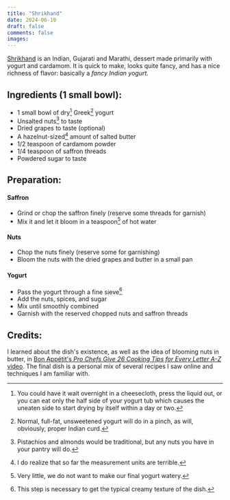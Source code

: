 ```yaml
---
title: "Shrikhand"
date: 2024-06-10
draft: false
comments: false
images:
---
```


[Shrikhand](https://www.howtopronounce.com/shrikhand) is an Indian, Gujarati and Marathi, dessert made primarily with yogurt and cardamom.
It is quick to make, looks quite fancy, and has a nice richness of flavor: basically a *fancy Indian yogurt*.

## Ingredients (1 small bowl):

* 1 small bowl of dry[^dry] Greek[^yogurt] yogurt
* Unsalted nuts[^nuts] to taste
* Dried grapes to taste (optional)
* A hazelnut-sized[^pinch] amount of salted butter
* 1/2 teaspoon of cardamom powder
* 1/4 teaspoon of saffron threads
* Powdered sugar to taste

[^dry]: You could have it wait overnight in a cheesecloth, press the liquid out, or you can eat only the half side of your yogurt tub which causes the uneaten side to start drying by itself within a day or two.

[^yogurt]: Normal, full-fat, unsweetened yogurt will do in a pinch, as will, obviously, proper Indian curd.

[^nuts]: Pistachios and almonds would be traditional, but any nuts you have in your pantry will do.

[^pinch]: I do realize that so far the measurement units are terrible.

## Preparation:

#### Saffron

* Grind or chop the saffron finely (reserve some threads for garnish)
* Mix it and let it bloom in a teaspoon[^water] of hot water

[^water]: Very little, we do not want to make our final yogurt watery.

#### Nuts

* Chop the nuts finely (reserve some for garnishing)
* Bloom the nuts with the dried grapes and butter in a small pan

#### Yogurt

* Pass the yogurt through a fine sieve[^need]
* Add the nuts, spices, and sugar
* Mix until smoothly combined
* Garnish with the reserved chopped nuts and saffron threads

[^need]: This step is necessary to get the typical creamy texture of the dish.

## Credits:

I learned about the dish's existence, as well as the idea of blooming nuts in butter, in [Bon Appétit's *Pro Chefs Give 26 Cooking Tips for Every Letter A-Z* video](https://youtu.be/_LyR8Nhzoxw).
The final dish is a personal mix of several recipes I saw online and techniques I am familiar with.
